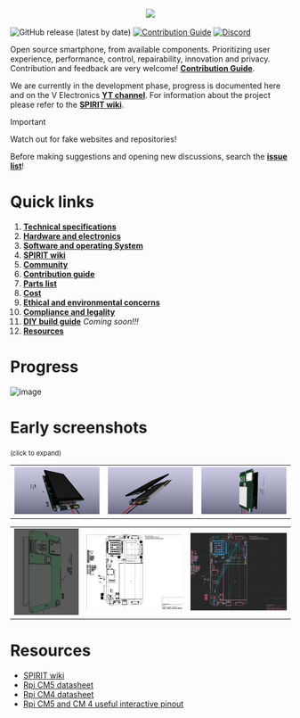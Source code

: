 <p align="center">
    <img src="https://github.com/user-attachments/assets/60e87523-02cf-482b-8433-5f611e48ca2d" width="45%">
</p>

![GitHub release (latest by date)](https://img.shields.io/github/v/release/V3lectronics/SPIRIT)
[![Contribution Guide](https://img.shields.io/badge/PRs-welcome-brightgreen.svg)](CONTRIBUTING.md)
[![Discord](https://img.shields.io/badge/Discord-%235865F2.svg?&logo=discord&logoColor=white)](https://discord.com/invite/zBG4KdHJWx)

Open source smartphone, from available components. Prioritizing user experience, performance, control, repairability, innovation and privacy.
Contribution and feedback are very welcome! **[Contribution Guide](https://github.com/V3lectronics/SPIRIT/blob/main/CONTRIBUTING.md)**.

We are currently in the development phase, progress is documented here and on the V Electronics **[YT channel](https://www.youtube.com/@V_Electronics)**. For information about the project please refer to the **[SPIRIT wiki](https://github.com/V3lectronics/SPIRIT/wiki)**.

> [!IMPORTANT]  
> Watch out for fake websites and repositories!
> 
> Before making suggestions and opening new discussions, search the **[issue list](https://github.com/V3lectronics/SPIRIT/issues)**!

# Quick links
1. **[Technical specifications](https://github.com/V3lectronics/SPIRIT/wiki/Overview-technical-specs)**
2. **[Hardware and electronics](https://github.com/V3lectronics/SPIRIT/wiki/Hardware-and-electronics)**
3. **[Software and operating System](https://github.com/V3lectronics/SPIRIT/wiki/Operating-system)**
4. **[SPIRIT wiki](https://github.com/V3lectronics/SPIRIT/wiki)**
5. **[Community](https://github.com/V3lectronics/SPIRIT/wiki/Community)**
6. **[Contribution guide](https://github.com/V3lectronics/SPIRIT/blob/main/CONTRIBUTING.md)**
7. **[Parts list](https://github.com/V3lectronics/SPIRIT/wiki/Parts-list)**
8. **[Cost](https://github.com/V3lectronics/SPIRIT/wiki/Cost)**
9. **[Ethical and environmental concerns](https://github.com/V3lectronics/SPIRIT/wiki/Ethical-and-environmental-concerns)**
10. **[Compliance and legality](https://github.com/V3lectronics/SPIRIT/wiki/Compliance-and-legality)**
11. **[DIY build guide](https://github.com/V3lectronics/SPIRIT/wiki/DIY-build-guide)** _Coming soon!!!_
12. **[Resources](https://github.com/barbarjan/SPIRIT#resources)**

# Progress

<img width="1302" height="976" alt="image" src="https://github.com/user-attachments/assets/4e440ce1-6015-4548-abbe-bc6eb94b810b" />

# Early screenshots
<small> (click to expand) </small>

<table>
  <tr>
    <td><img src="branding/motherboardA-15-08-2025.png" alt="motherboard PCB image" width: 100%; height: auto;" /></td>
    <td><img src="branding/motherboardB-15-08-2025.png" alt="motherboard PCB image" width: 100%; height: auto;" /></td>
    <td><img src="branding/motherboardC-15-08-2025.png" alt="motherboard PCB image" width: 100%; height: auto;" /></td>
  </tr>
</table>

<table>
  <tr>
    <td><img src="branding/Freecad-ss-2025-08-15_09-00.png" alt="motherboard PCB image" width: 100%; height: auto;" /></td>
    <td><img src="branding/PCB-editor-ss-2025-08-15_08-45.png" alt="motherboard PCB image" width: 100%; height: auto;" /></td>
    <td><img src="branding/PCB-editor-ss-2025-08-15_08-57.png" alt="motherboard PCB image" width: 100%; height: auto;" /></td>
  </tr>
</table>

# Resources
- [SPIRIT wiki](https://github.com/V3lectronics/SPIRIT/wiki)
- [Rpi CM5 datasheet](https://datasheets.raspberrypi.com/cm5/cm5-datasheet.pdf)
- [Rpi CM4 datasheet](https://datasheets.raspberrypi.com/cm4/cm4-datasheet.pdf)
- [Rpi CM5 and CM 4 useful interactive pinout](https://atctwo.net/projects/pinout/index.html)


